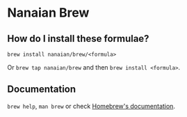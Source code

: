 # Nanaian Brew

## How do I install these formulae?

`brew install nanaian/brew/<formula>`

Or `brew tap nanaian/brew` and then `brew install <formula>`.

## Documentation

`brew help`, `man brew` or check [Homebrew's documentation](https://docs.brew.sh).
